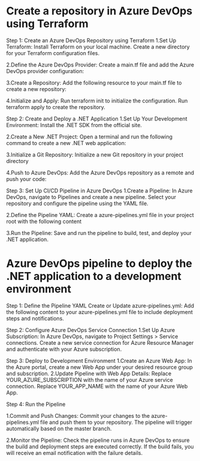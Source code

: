# Create a repository in Azure DevOps using Terraform 
Step 1: Create an Azure DevOps Repository using Terraform
1.Set Up Terraform:
Install Terraform on your local machine.
Create a new directory for your Terraform configuration files.

2.Define the Azure DevOps Provider:
Create a main.tf file and add the Azure DevOps provider configuration:

3.Create a Repository:
Add the following resource to your main.tf file to create a new repository:

4.Initialize and Apply:
Run terraform init to initialize the configuration.
Run terraform apply to create the repository.

Step 2: Create and Deploy a .NET Application
1.Set Up Your Development Environment:
Install the .NET SDK from the official site.

2.Create a New .NET Project:
Open a terminal and run the following command to create a new .NET web application:

3.Initialize a Git Repository:
Initialize a new Git repository in your project directory

4.Push to Azure DevOps:
Add the Azure DevOps repository as a remote and push your code:

Step 3: Set Up CI/CD Pipeline in Azure DevOps
1.Create a Pipeline:
In Azure DevOps, navigate to Pipelines and create a new pipeline.
Select your repository and configure the pipeline using the YAML file.

2.Define the Pipeline YAML:
Create a azure-pipelines.yml file in your project root with the following content

3.Run the Pipeline:
Save and run the pipeline to build, test, and deploy your .NET application.

# Azure DevOps pipeline to deploy the .NET application to a development environment 
Step 1: Define the Pipeline YAML
Create or Update azure-pipelines.yml:
Add the following content to your azure-pipelines.yml file to include deployment steps and notifications.

Step 2: Configure Azure DevOps Service Connection
1.Set Up Azure Subscription:
In Azure DevOps, navigate to Project Settings > Service connections.
Create a new service connection for Azure Resource Manager and authenticate with your Azure subscription.

Step 3: Deploy to Development Environment
1.Create an Azure Web App:
In the Azure portal, create a new Web App under your desired resource group and subscription.
2.Update Pipeline with Web App Details:
Replace YOUR_AZURE_SUBSCRIPTION with the name of your Azure service connection.
Replace YOUR_APP_NAME with the name of your Azure Web App.

Step 4: Run the Pipeline

1.Commit and Push Changes:
Commit your changes to the azure-pipelines.yml file and push them to your repository.
The pipeline will trigger automatically based on the master branch.

2.Monitor the Pipeline:
Check the pipeline runs in Azure DevOps to ensure the build and deployment steps are executed correctly.
If the build fails, you will receive an email notification with the failure details.
